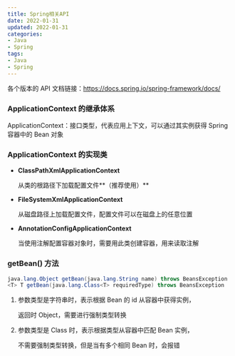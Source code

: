 ```yaml
---
title: Spring相关API
date: 2022-01-31
updated: 2022-01-31
categories:
- Java
- Spring
tags:
- Java
- Spring
---
```


<escape><!--more--></escape>

各个版本的 API 文档链接：https://docs.spring.io/spring-framework/docs/

### ApplicationContext 的继承体系

ApplicationContext：接口类型，代表应用上下文，可以通过其实例获得 Spring 容器中的 Bean 对象

### ApplicationContext 的实现类

* **ClassPathXmlApplicationContext**

  从类的根路径下加载配置文件**（推荐使用）**

* **FileSystemXmlApplicationContext**

  从磁盘路径上加载配置文件，配置文件可以在磁盘上的任意位置

* **AnnotationConfigApplicationContext**

  当使用注解配置容器对象时，需要用此类创建容器，用来读取注解

### getBean() 方法

```java
java.lang.Object getBean(java.lang.String name) throws BeansException
<T> T getBean(java.lang.Class<T> requiredType) throws BeansException
```

1. 参数类型是字符串时，表示根据 Bean 的 id 从容器中获得实例，

   返回时 Object，需要进行强制类型转换

2. 参数类型是 Class 时，表示根据类型从容器中匹配 Bean 实例，

   不需要强制类型转换，但是当有多个相同 Bean 时，会报错

